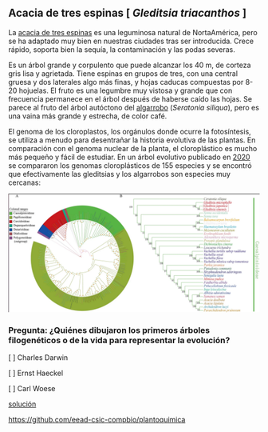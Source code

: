 
## Acacia de tres espinas [ *Gleditsia triacanthos* ]

La [acacia de tres espinas](https://www.arbolapp.es/especies/ficha/gleditsia-triacanthos)
es una leguminosa natural de NortaAmérica, pero se ha adaptado muy bien en nuestras ciudades
tras ser introducida. Crece rápido, soporta bien la sequía, la contaminación y las podas severas.

Es un árbol grande y corpulento que puede alcanzar los 40 m, de corteza gris lisa y agrietada.
Tiene espinas en grupos de tres, con una central gruesa y dos laterales algo más finas, 
y hojas caducas compuestas por 8-20 hojuelas. El fruto es una legumbre muy vistosa y grande 
que con frecuencia permanece en el árbol después de haberse caído las hojas. 
Se parece al fruto del árbol autóctono del 
[algarrobo](https://www.arbolapp.es/especies/ficha/ceratonia-siliqua) 
(*Seratonia siliqua*), pero es una vaina más grande y estrecha, de color café.

El genoma de los cloroplastos, los orgánulos donde ocurre la fotosíntesis,
se utiliza a menudo para desentrañar la historia evolutiva de las plantas.
En comparación con el genoma nuclear de la planta, el cloroplástico es mucho más
pequeño y fácil de estudiar. En un árbol evolutivo publicado en 
[2020](https://www.nature.com/articles/s41598-020-73392-7/figures/5) 
se compararon los genomas cloroplásticos de 155 especies y se encontró 
que efectivamente las gleditsias y los algarrobos son especies muy cercanas:

![](./pics/gleditsiacp.png)

### Pregunta: ¿Quiénes dibujaron los primeros árboles filogenéticos o de la vida para representar la evolución?

 [ ] Charles Darwin

 [ ] Ernst Haeckel

 [ ] Carl Woese


[solución](./Gleditsia_triacanthos_solucion.md)



https://github.com/eead-csic-compbio/plantoquimica

